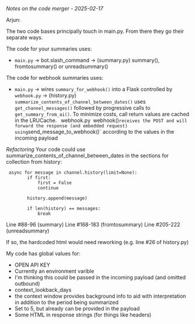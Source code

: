 *Notes on the code merger - 2025-02-17*

Arjun:

The two code bases principally touch in main.py. From there they go their separate ways. 

The code for your summaries uses:
* `main.py` -> bot.slash_command 
           -> (summary.py) summary(), fromtosummary() or unreadsummary()

The code for webhook summaries uses:
* `main.py` -> wires `summary_for_webhook()` into a Flask controlled by `webhook.py`
            -> (history.py) `summarize_contents_of_channel_between_dates()`  uses `get_channel_messages()` followed by progressive calls to `get_summary_from_ai()`. To minimize costs, call return values are cached in the LRUCache.
            `
            `webhook.py` `webhook()` receives the POST and will forward the response (and embedded request) using `send_message_to_webhook()` according to the values in the incoming payload





*Refactoring* 
Your code could use summarize_contents_of_channel_between_dates in the sections for collection from history:
```
 async for message in channel.history(limit=None):
        if first:
            first = False
            continue

        history.append(message)

        if len(history) == messages:
            break
```

Line #88-96 (summary)
Line #168-183 (fromtosummary)
Line #205-222 (unreadsummary)

If so, the hardcoded html would need reworking (e.g. line #26 of history.py)


My code has global values for:
* OPEN API KEY
 * Currently an environment varible
 * I'm thinking this could be passed in the incoming payload (and omitted outbound)
* context_lookback_days
 * the context window provides background info to aid with interpretation in addition to the period being summarized
 * Set to 5, but already can be provided in the payload
* Some HTML in response strings (for things like headers)
